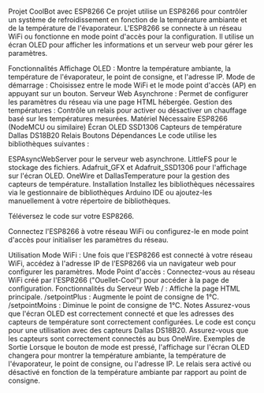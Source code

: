 Projet CoolBot avec ESP8266
Ce projet utilise un ESP8266 pour contrôler un système de refroidissement en fonction de la température ambiante et de la température de l'évaporateur. L'ESP8266 se connecte à un réseau WiFi ou fonctionne en mode point d'accès pour la configuration. Il utilise un écran OLED pour afficher les informations et un serveur web pour gérer les paramètres.

Fonctionnalités
Affichage OLED : Montre la température ambiante, la température de l'évaporateur, le point de consigne, et l'adresse IP.
Mode de démarrage : Choisissez entre le mode WiFi et le mode point d'accès (AP) en appuyant sur un bouton.
Serveur Web Asynchrone : Permet de configurer les paramètres du réseau via une page HTML hébergée.
Gestion des températures : Contrôle un relais pour activer ou désactiver un chauffage basé sur les températures mesurées.
Matériel Nécessaire
ESP8266 (NodeMCU ou similaire)
Écran OLED SSD1306
Capteurs de température Dallas DS18B20
Relais
Boutons
Dépendances
Le code utilise les bibliothèques suivantes :

ESPAsyncWebServer pour le serveur web asynchrone.
LittleFS pour le stockage des fichiers.
Adafruit_GFX et Adafruit_SSD1306 pour l'affichage sur l'écran OLED.
OneWire et DallasTemperature pour la gestion des capteurs de température.
Installation
Installez les bibliothèques nécessaires via le gestionnaire de bibliothèques Arduino IDE ou ajoutez-les manuellement à votre répertoire de bibliothèques.

Téléversez le code sur votre ESP8266.

Connectez l'ESP8266 à votre réseau WiFi ou configurez-le en mode point d'accès pour initialiser les paramètres du réseau.

Utilisation
Mode WiFi : Une fois que l'ESP8266 est connecté à votre réseau WiFi, accédez à l'adresse IP de l'ESP8266 via un navigateur web pour configurer les paramètres.
Mode Point d'accès : Connectez-vous au réseau WiFi créé par l'ESP8266 ("Ouellet-Cool") pour accéder à la page de configuration.
Fonctionnalités du Serveur Web
/ : Affiche la page HTML principale.
/setpointPlus : Augmente le point de consigne de 1°C.
/setpointMoins : Diminue le point de consigne de 1°C.
Notes
Assurez-vous que l'écran OLED est correctement connecté et que les adresses des capteurs de température sont correctement configurées.
Le code est conçu pour une utilisation avec des capteurs Dallas DS18B20. Assurez-vous que les capteurs sont correctement connectés au bus OneWire.
Exemples de Sortie
Lorsque le bouton de mode est pressé, l'affichage sur l'écran OLED changera pour montrer la température ambiante, la température de l'évaporateur, le point de consigne, ou l'adresse IP.
Le relais sera activé ou désactivé en fonction de la température ambiante par rapport au point de consigne.
